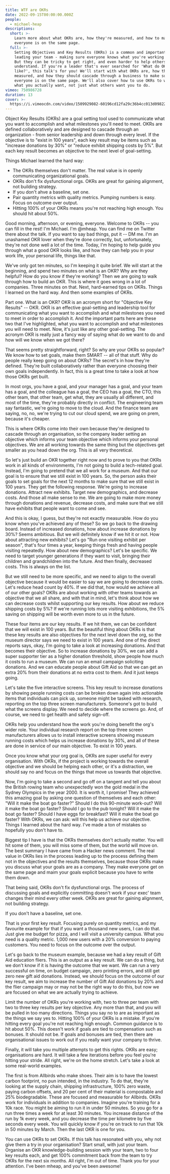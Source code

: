 ```yaml
---
title: WTF are OKRs
date: 2022-09-15T00:00:00.000Z
people:
  - michael-heap
descriptions:
  short: >-
    Learn more about what OKRs are, how they're measured, and how to make sre
    everyone is on the same page.
  full: >-
    Setting Objectives and Key Results (OKRs) is a common and important part of
    leading your team - making sure everyone knows what you're working towards.
    But they can be tricky to get right, and even harder to help others
    understand. If you're a leader that's ever searched for 'What do OKRs look
    like?', this talk's for you! We'll start with what OKRs are, how they're
    measured, and how they should cascade through a business to make sure
    everyone is on the same page. We'll also cover how to use OKRs to work on
    what you actually want, not just what others want you to do.
vimeo: 750986728
duration: 13
cover: >-
  https://i.vimeocdn.com/video/1509929082-60196cd12fa29c36b4cc013d0982284611784dec2fda263f5772c4a92c59667e-d
---
```


<extra-reading title="Summary">
<!-- There is am empty line required above and below content. -->

Object Key Results (OKRs) are a goal setting tool used to communicate what you want to accomplish and what milestones you'll need to meet. OKRs are defined collaboratively and are designed to cascade through an organization - from senior leadership and down through every level. If the objective is to "exist in 100 years", each key result may be items such as "increase donations by 30%" or "reduce exhibit shipping costs by 5%". But each key result becomes an objective to the next level of goal-setting. 

Things Michael learned the hard way:
- The OKRs themselves don't matter. The real value is in openly communicating organizational goals.
- OKRs don't fix dysfunctional orgs. OKRs are great for gaining alignment, not building strategy.
- If you don't ahve a baseline, set one. 
- Pair quantity metrics with quality metrics. Pumping numbers is easy. Focus on outcome over output. 
- Hitting 100% of your OKRs means you're not reaching high enough. You should hit about 50%.

</extra-reading>

Good morning, afternoon, or evening, everyone. Welcome to OKRs -- you can fill in the rest! I'm Michael. I'm @mheap. You can find me on Twitter there about the talk. If you want to say bad things, put it -- DM me. I'm an unashamed OKR lover when they're done correctly, but, unfortunately, they're not done well a lot of the time. Today, I'm hoping to help guide you through what a good OKR looks like, and how they can help you in your work life, your personal life, things like that. 

We've only got ten minutes, so I'm keeping it quite brief. We will start at the beginning, and spend two minutes on what is an OKR? Why are they helpful? How do you know if they're working? Then we are going to walk through how to build an OKR. This is where it goes wrong in a lot of companies. Three minutes on that. Next, hard-earned tips on OKRs. Things I learned on the hard way. And then some examples of OKRs. 

Part one. What is an OKR? OKR is an acronym short for "Objective Key Results" -- OKR. OKR is an effective goal-setting and leadership tool for communicating what you want to accomplish and what milestones you need to meet in order to accomplish it. And the important parts here are these two that I've highlighted, what you want to accomplish and what milestones you will need to meet. Now, it's just like any other goal-setting. The acronym OKR is really just a fancy way of saying what do we want to do and how will we know when we got there? 

That seems pretty straightforward, right? So why are your OKRs so popular? We know how to set goals, make them SMART -- all of that stuff. Why do people really keep going on about OKRs? The secret's in how they're defined. They're built collaboratively rather than everyone choosing their own goals independently. In fact, this is a great time to take a look at how those OKRs get built. 

In most orgs, you have a goal, and your manager has a goal, and your team has a goal, and the colleague has a goal, the CEO has a goal, the CTO, this other team, that other team, get what, they are usually all different, and most of the time, they're probably directly in conflict. The engineering team say fantastic, we're going to move to the cloud. And the finance team are saying, no, no, we're trying to cut our cloud spend, we are going on prem, because it's cheaper. 

This is where OKRs come into their own because they're designed to cascade through an organisation, so the company leader setting an objective which informs your team objective which informs your personal objectives. We are all working towards the same thing but the objectives get smaller as you head down the org. This is all very theoretical. 

So let's just build an OKR together right now and to prove to you that OKRs work in all kinds of environments, I'm not going to build a tech-related goal. Instead, I'm going to pretend that we all work for a museum. And that our goal is to ensure that we still exist in 100 years. So, the person asks their goals to set goals for the next 12 months to make sure that we still exist in 100 years. They get the following response. We're going to increase donations. Attract new exhibits. Target new demographics, and decrease costs. And those all make sense to me. We are going to make more money through donations and revenue, decrease costs, and make sure that we still have exhibits that people want to come and see. 

And this is okay, I guess, but they're not exactly measurable. How do you know when you've achieved any of these? So we go back to the drawing board. Instead of increased donations, how about increase donations by 30%? Seems ambitious. But we will definitely know if we hit it or not. How about attracting new exhibits? Let's go "Run one visiting exhibit per season", that's four times a year, keeping things fresh and having people visiting repeatedly. How about new demographics? Let's be specific. We need to target younger generations if they want to visit, bringing their children and grandchildren into the future. And then finally, decreased costs. This is always on the list. 

But we still need to be more specific, and we need to align to the overall objective because it would be easier to say we are going to decrease costs. Let's reduce head count by 40%. If we did that, how would we achieve all of our other goals? OKRs are about working with other teams towards an objective that we all share, and with that in mind, let's think about how we can decrease costs whilst supporting our key results. How about we reduce shipping costs by 5%? If we're running lots more visiting exhibitions, the 5% saving on shipping will be worth even more to us in the future. 

These four items are our key results. If we hit them, we can be confident that we will exist in 100 years. But the beautiful thing about OKRs is that these key results are also objectives for the next level down the org, so the museum director says we need to exist in 100 years. And one of the direct reports says, okay, I'm going to take a look at increasing donations. And that becomes their objective. So to increase donations by 30%, we can add a super supporter tier as a higher donation threshold, show people how much it costs to run a museum. We can run an email campaign soliciting donations. And we can educate people about Gift Aid so that we can get an extra 20% from their donations at no extra cost to them. And it just keeps going. 

Let's take the five interactive screens. This key result to increase donations by showing people running costs can be broken down again into actionable items that individuals can pick up, someone might be tasked with research, reporting on the top three screen manufacturers. Someone's got to build what the screens display. We need to decide where the screens go. And, of course, we need to get health and safety sign-off. 

OKRs help you understand how the work you're doing benefit the org's wider role. Your individual research report on the top three screen manufacturers allows us to install interactive screens showing museum running costs which helps us increase donations by 30%, and all of these are done in service of our main objective. To exist in 100 years. 

Once you know what your org goal is, OKRs are super useful for every organisation. With OKRs, if the project is working towards the overall objective and we should be helping each other, or it's a distraction, we should say no and focus on the things that move us towards that objective. 

Now, I'm going to take a second and go off on a tangent and tell you about the British rowing team who unexpectedly won the gold medal in the Sydney Olympics in the year 2000. It is worth it, I promise! They achieved this amazing goal by asking one question of themselves and each other: "Will it make the boat go faster?" Should I do this 90-minute work-out? Will it make the boat go faster? Should I go to the pub tonight? Will it make the boat go faster? Should I have eggs for breakfast? Will it make the boat go faster? With OKRs, we can ask: will this help us achieve our objective. Things I learned about the hard way. I've made a ton of mistakes so hopefully you don't have to. 

Biggest tip I have is that the OKRs themselves don't actually matter. You will hit some of them, you will miss some of them, but the world will move on. The best summary I have came from a Hacker news comment. The real value in OKRs lies in the process leading up to the process defining them not in the objectives and the results themselves, because those OKRs make you discuss what your goals are as a company. They make everyone get on the same page and maim your goals explicit because you have to write them down. 

That being said, OKRs don't fix dysfunctional orgs. The process of discussing goals and explicitly committing doesn't work if your exec' team changes their mind every other week. OKRs are great for gaining alignment, not building strategy. 

If you don't have a baseline, set one. 

That is your first key result. Focusing purely on quantity metrics, and my favourite example for that if you want a thousand new users, I can do that. Just give me budget for pizza, and I will visit a university campus. What you need is a quality metric. 1,000 new users with a 20% conversion to paying customers. You need to focus on the outcome over the output. 

Let's go back to the museum example, because we had a key result of Gift Aid education fliers. This is an output as a key result. We can do a thing, but we don't know if it is having the outcome that we want. We can run a very successful on time, on budget campaign, zero printing errors, and still get zero new gift aid donations. Instead, we should focus on the outcome of our key result, we aim to increase the number of Gift Aid donations by 20% and the flier campaign may or may not be the right way to do this, but now we are focused on what we are actually trying to achieve. 

Limit the number of OKRs you're working with, two to three per team with two to three key results per key objective. Any more than that, and you will be pulled in too many directions. Things you say no to are as important as the things we say yes to. Hitting 100% of your OKRs is a mistake. If you're hitting every goal you're not reaching high enough. Common guidance is to hit about 50%. This doesn't work if goals are tied to compensation such as bonuses. It should not be. If goals and bonuses are tied, then there are organisational issues to work out if you really want your company to thrive. 

Finally, it will take you multiple attempts to get this rights. OKRs are easy; organisations are hard. It will take a few iterations before you feel you're hitting your stride. All right, we're on the home stretch. Let's take a look at some real-world examples. 

The first is from Allbirds who make shoes. Their aim is to have the lowest carbon footprint, no pun intended, in the industry. To do that, they're looking at the supply chain, shipping infrastructure, 100% zero waste, paying carbon offsets, and 20 per cent of their material is compostable and 25% biodegradable. These are focused and measurable for Allbirds. OKRs work for individuals in addition to companies. Imagine you're training for a 10k race. You might be aiming to run it in under 50 minutes. So you go for a run three times a week for at least 30 minutes. You increase distance of the run by 1k every week, and you decrease the time per kilometre by five seconds every week. You will quickly know if you're on track to run that 10k in 50 minutes by March. Then the last OKR is one for you. 

You can use OKRs to set OKRs. If this talk has resonated with you, why not give them a try in your organisation? Start small, with just your team. Organise an OKR knowledge-building session with your team, two to four key results each, and get 100% commitment back from the team to try OKRs for the next six months. All right, I'm out of time. Thank you for your attention. I've been mheap, and you've been awesome!